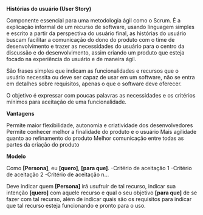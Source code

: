 <b>Histórias do usuário (User Story)</b>  

Componente essencial para uma metodologia ágil como o Scrum. É a explicação informal de um recurso de software, usando linguagem simples e escrito a partir da perspectiva do usuário final, as histórias do usuário buscam facilitar a comunicação do dono do produto com o time de desenvolvimento e trazer as necessidades do usuário para o centro da discussão e do desenvolvimento, assim criando um produto que esteja focado na experiência do usuário e de maneira ágil.

São frases simples que indicam as funcionalidades e recursos que o usuário necessita ou deve ser capaz de usar em um software, não se entra em detalhes sobre requisitos, apenas o que o software deve oferecer.

O objetivo é expressar com poucas palavras as necessidades e os critérios mínimos para aceitação de uma funcionalidade.

<b>Vantagens</b>

Permite maior flexibilidade, autonomia e criatividade dos desenvolvedores
Permite conhecer melhor a finalidade do produto e o usuário
Mais agilidade quanto ao refinamento do produto
Melhor comunicação entre todas as partes da criação do produto

<b>Modelo</b>

Como <b>[Persona]</b>, eu <b>[quero]</b>, <b>[para que]</b>.
	-Critério de aceitação 1
	-Critério de aceitação 2
	-Critério de aceitação n…

Deve indicar quem <b>[Persona]</b> irá usufruir de tal recurso, indicar sua intenção <b>[quero]</b> com aquele recurso e qual o seu objetivo <b>[para que]</b> de se fazer com tal recurso, além de indicar quais são os requisitos para indicar que tal recurso esteja funcionando e pronto para o uso.
